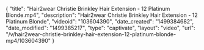 {
    "title": "Hair2wear Christie Brinkley Hair Extension - 12 Platinum Blonde.mp4",
    "description": "Hair2wear Christie Brinkley Hair Extension - 12 Platinum Blonde",
    "videoid": "103604390",
    "date_created": "1499384682",
    "date_modified": "1499385217",
    "type": "captivate",
    "layout": "video",
    "url": "\/v\/hair2wear-christie-brinkley-hair-extension-12-platinum-blonde-mp4\/103604390"
}